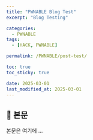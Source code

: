 ```yaml
---
title: "PWNABLE Blog Test"
excerpt: "Blog Testing"

categories:
  - PWNABLE
tags:
  - [HACK, PWNABLE]

permalink: /PWNABLE/post-test/

toc: true
toc_sticky: true

date: 2025-03-01
last_modified_at: 2025-03-01
---
```


## 🦥 본문

본문은 여기에 ...
